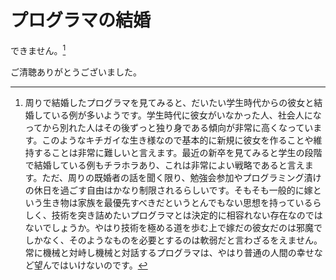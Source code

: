 # プログラマの結婚

できません。[^1]

ご清聴ありがとうございました。


[^1]: 周りで結婚したプログラマを見てみると、だいたい学生時代からの彼女と結婚している例が多いようです。学生時代に彼女がいなかった人、社会人になってから別れた人はその後ずっと独り身である傾向が非常に高くなっています。このようなキチガイな生き様なので基本的に新規に彼女を作ることや維持することは非常に難しいと言えます。最近の新卒を見てみると学生の段階で結婚している例もチラホラあり、これは非常によい戦略であると言えます。ただ、周りの既婚者の話を聞く限り、勉強会参加やプログラミング漬けの休日を過ごす自由はかなり制限されるらしいです。そもそも一般的に嫁という生き物は家族を最優先すべきだというとんでもない思想を持っているらしく、技術を突き詰めたいプログラマとは決定的に相容れない存在なのではないでしょうか。やはり技術を極める道を歩む上で嫁だの彼女だのは邪魔でしかなく、そのようなものを必要とするのは軟弱だと言わざるをえません。常に機械と対峙し機械と対話するプログラマは、やはり普通の人間の幸せなど望んではいけないのです。
